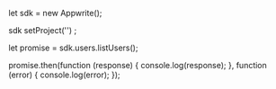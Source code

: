 let sdk = new Appwrite();

sdk
    setProject('')
;

let promise = sdk.users.listUsers();

promise.then(function (response) {
    console.log(response);
}, function (error) {
    console.log(error);
});